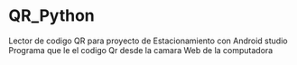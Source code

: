 # QR_Python
Lector de codigo QR para proyecto de Estacionamiento con Android studio
Programa que le el codigo Qr desde la camara Web de la computadora
